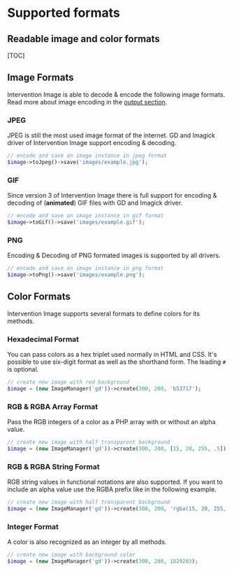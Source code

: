 # Supported formats
## Readable image and color formats

[TOC]

## Image Formats

Intervention Image is able to decode & encode the following image formats. Read more about image encoding in the [output section](/foo).

### JPEG

JPEG is still the most used image format of the internet. GD and Imagick driver of Intervention Image support encoding & decoding.

```php
// encode and save an image instance in jpeg format
$image->toJpeg()->save('images/example.jpg');
```

### GIF

Since version 3 of Intervention Image there is full support for encoding & decoding of (**animated**) GIF files with GD and Imagick driver.

```php
// encode and save an image instance in gif format
$image->toGif()->save('images/example.gif');
```

### PNG

Encoding & Decoding of PNG formated images is supported by all drivers.

```php
// encode and save an image instance in png format
$image->toPng()->save('images/example.png');
```


## Color Formats

Intervention Image supports several formats to define colors for its methods.

### Hexadecimal Format

You can pass colors as a hex triplet used normally in HTML and CSS. It's possible to use six-digit format as well as the shorthand form. The leading `#` is optional.

```php
// create new image with red background
$image = (new ImageManager('gd'))->create(300, 200, 'b53717');
```
### RGB & RGBA Array Format

Pass the RGB integers of a color as a PHP array with or without an alpha value.

```php
// create new image with half transparent background
$image = (new ImageManager('gd'))->create(300, 200, [15, 20, 255, .5]);
```

### RGB & RGBA String Format

RGB string values in functional notations are also supported. If you want to include an alpha value use the RGBA prefix like in the following example.

```php
// create new image with half transparent background
$image = (new ImageManager('gd'))->create(300, 200, 'rgba(15, 20, 255, .5)');
```

### Integer Format

A color is also recognized as an integer by all methods.

```php
// create new image with background color
$image = (new ImageManager('gd'))->create(300, 200, 1829283);
```

